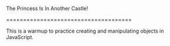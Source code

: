 The Princess Is In Another Castle!

=====================================

This is a warmup to practice creating and manipulating objects in JavaScript.
